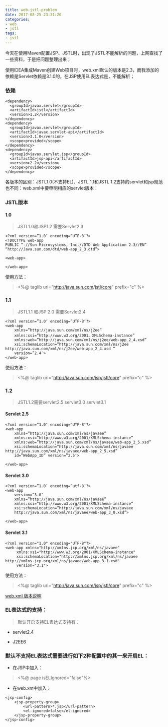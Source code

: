 ```yaml
---
title: web-jstl-problem
date: 2017-08-25 23:31:20
categories:
- web
- jstl
tags:
- jstl
---
```


今天在使用Maven配置JSP、JSTL时，出现了JSTL不能解析的问题，上网查找了一些资料，于是把问题整理出来；

使用IDEA集成Maven创建Web项目时，web.xml默认的版本是2.3，而我添加的依赖是Servlet依赖是3.1.0的，在JSP使用EL表达式是，不能解析；

### 依赖
```
<dependency>
  <groupId>javax.servlet</groupId>
  <artifactId>jstl</artifactId>
  <version>1.2</version>
</dependency>
<dependency>
  <groupId>javax.servlet</groupId>
  <artifactId>javax.servlet-api</artifactId>
  <version>3.1.0</version>
  <scope>provided</scope>
</dependency>
<dependency>
  <groupId>javax.servlet.jsp</groupId>
  <artifactId>jsp-api</artifactId>
  <version>2.2</version>
  <scope>provided</scope>
</dependency>
```

<!--more-->

各版本的区别：JSTL1.0(不支持EL)、JSTL 1.1和JSTL 1.2支持的servlet和jsp规范也不同：web.xml中要申明相应的servlet版本：

### JSTL版本

#### 1.0
> JSTL1.0和JSP1.2 需要Servlet2.3

```
<?xml version=”1.0″ encoding=”UTF-8″?>
<!DOCTYPE web-app
PUBLIC “-//Sun Microsystems, Inc.//DTD Web Application 2.3//EN”
“http://Java.sun.com/dtd/web-app_2_3.dtd”>

<web-app>

</web-app>
```

使用方法：
> <%@ taglib uri="http://java.sun.com/jstl/core" prefix="c" %>

### 1.1 
> JSTL1.1 和JSP 2.0 需要Servlet2.4

```
<?xml version=”1.0″ encoding=”UTF-8″?>
<web-app 
	xmlns=”http://java.sun.com/xml/ns/j2ee”
	xmlns:xsi=”http://www.w3.org/2001、XMLSchema-instance”
	xmlns:web=”http://java.sun.com/xml/ns/j2ee/web-app_2_4.xsd”
	xsi:schemaLocation=”http://java.sun.com/xml/ns/j2ee http://java.sun.com/xml/ns/j2ee/web-app_2_4.xsd ”
	version=”2.4″>
</web-app>
```

使用方法：
> <%@ taglib uri="http://java.sun.com/jsp/jstl/core" prefix="c" %>

### 1.2

> JSTL1.2需要servlet2.5 servlet3.0 servlet3.1

#### Servlet 2.5

```
<?xml version=”1.0″ encoding=”UTF-8″?>
<web-app 
	xmlns=”http://java.sun.com/xml/ns/javaee”
	xmlns:xsi=”http://www.w3.org/2001/XMLSchema-instance”
	xmlns:web=”http://java.sun.com/xml/ns/javaee/web-app_2_5.xsd”
	xsi:schemaLocation=”http://java.sun.com/xml/ns/javaee http://java.sun.com/xml/ns/javaee/web-app_2_5.xsd”
	id=”WebApp_ID” version=”2.5″>

</web-app>
```

#### Servlet 3.0

```
<?xml version=”1.0″ encoding=”utf-8″?>
<web-app 
	version=”3.0″
	xmlns=”http://java.sun.com/xml/ns/javaee”
	xmlns:xsi=”http://www.w3.org/2001/XMLSchema-instance”
	xsi:schemaLocation=”http://java.sun.com/xml/ns/javaee
	http://java.sun.com/xml/ns/javaee/web-app_3_0.xsd”>

</web-app>
```

#### Servlet 3.1

```
<?xml version="1.0" encoding="UTF-8"?>
<web-app xmlns="http://xmlns.jcp.org/xml/ns/javaee"
     xmlns:xsi="http://www.w3.org/2001/XMLSchema-instance"
     xsi:schemaLocation="http://xmlns.jcp.org/xml/ns/javaee http://xmlns.jcp.org/xml/ns/javaee/web-app_3_1.xsd"
     version="3.1">
```

使用方法：
> <%@ taglib uri="http://java.sun.com/jsp/jstl/core" prefix="c" %>

[web.xml 版本说明](http://www.mkyong.com/web-development/the-web-xml-deployment-descriptor-examples/)

### EL表达式的支持：

> 默认开启支持EL表达式支持有：

- servlet2.4

- J2EE6

### 默认不支持EL表达式需要进行如下2种配置中的其一来开启EL：

- 在JSP中加入：

> <%@ page isELIgnored="false"%>

- 在web.xm中加入：

```
<jsp-config>     
    <jsp-property-group>     
        <url-pattern>*.jsp</url-pattern>     
        <el-ignored>false</el-ignored>     
    </jsp-property-group>     
</jsp-config>
```
